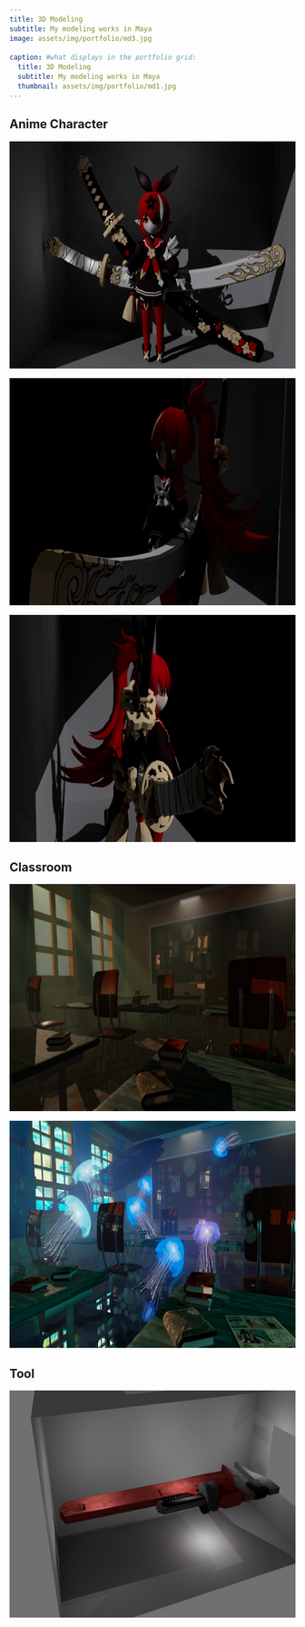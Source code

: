 ```yaml
---
title: 3D Modeling
subtitle: My modeling works in Maya
image: assets/img/portfolio/md3.jpg

caption: #what displays in the portfolio grid:
  title: 3D Modeling
  subtitle: My modeling works in Maya
  thumbnail: assets/img/portfolio/md1.jpg
---
```


## Anime Character

<p align="center">
  <img width="650" height="400" src="../assets/img/portfolio/md1.jpg" alt="spec">
</p>

<p align="center">
  <img width="650" height="400" src="../assets/img/portfolio/md12.jpg" alt="spec">
</p>

<p align="center">
  <img width="650" height="400" src="../assets/img/portfolio/md13.jpg" alt="spec">
</p>

## Classroom

<p align="center">
  <img width="650" height="400" src="../assets/img/portfolio/md2.jpg" alt="spec">
</p>

<p align="center">
  <img width="650" height="400" src="../assets/img/portfolio/md22.jpg" alt="spec">
</p>


## Tool

<p align="center">
  <img width="650" height="400" src="../assets/img/portfolio/md3.jpg" alt="spec">
</p>